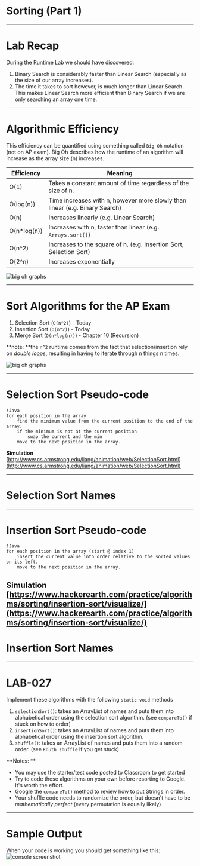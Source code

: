 # Sorting (Part 1)
---

# Lab Recap

During the Runtime Lab we should have discovered:

1. Binary Search is considerably faster than Linear Search (especially as the size of our array increases).
2. The time it takes to sort however, is much longer than Linear Search. This makes Linear Search more efficient than Binary Search if we are only searching an array one time.

---
# Algorithmic Efficiency

This efficiency can be quantified using something called `Big Oh` notation (not on AP exam). Big Oh describes how the runtime of an algorithm will increase as the array size (n) increases.

Efficiency | Meaning        
---------- | -------- 
O(1) | Takes a constant amount of time regardless of the size of n.
O(log(n)) | Time increases with n, however more slowly than linear (e.g. Binary Search)
O(n) | Increases linearly (e.g. Linear Search)
O(n*log(n)) | Increases with n, faster than linear (e.g. `Arrays.sort()`)
O(n^2) | Increases to the square of n. (e.g. Insertion Sort, Selection Sort)
O(2^n) | Increases exponentially

![big oh graphs](https://cooervo.github.io/Algorithms-DataStructures-BigONotation/images/graphs/comparison.svg)

---
# Sort Algorithms for the AP Exam

1. Selection Sort (`O(n^2)`) - Today
2. Insertion Sort (`O(n^2)`) - Today
3. Merge Sort (`O(n*log(n))`) - Chapter 10 (Recursion)

**note: **the `n^2` runtime comes from the fact that selection/insertion rely on *double loops*, resulting in having to iterate through n things n times.  

![big oh graphs](https://cooervo.github.io/Algorithms-DataStructures-BigONotation/images/graphs/comparison.svg)

---
# Selection Sort Pseudo-code

	!Java
	for each position in the array
		find the minimum value from the current position to the end of the array.  
		if the minimum is not at the current position
			swap the current and the min
		move to the next position in the array.

**Simulation**  
[http://www.cs.armstrong.edu/liang/animation/web/SelectionSort.html](http://www.cs.armstrong.edu/liang/animation/web/SelectionSort.html)

---
# Selection Sort Names

---

# Insertion Sort Pseudo-code

	!Java
	for each position in the array (start @ index 1)
		insert the current value into order relative to the sorted values on its left.
		move to the next position in the array.

**Simulation**  
[https://www.hackerearth.com/practice/algorithms/sorting/insertion-sort/visualize/](https://www.hackerearth.com/practice/algorithms/sorting/insertion-sort/visualize/)
---
# Insertion Sort Names

---

# LAB-027

Implement these algorithms with the following `static void` methods

1. `selectionSort()`: takes an ArrayList of names and puts them into alphabetical order using the selection sort algorithm. (see `compareTo()` if stuck on how to order)
2. `insertionSort()`: takes an ArrayList of names and puts them into alphabetical order using the insertion sort algorithm.
3. `shuffle()`: takes an ArrayList of names and puts them into a random order. (see `Knuth shuffle` if you get stuck)

**Notes: **  

* You may use the starter/test code posted to Classroom to get started  
* Try to code these algorithms on your own before resorting to Google. It's worth the effort.  
* Google the `compareTo()` method to review how to put Strings in order.  
* Your shuffle code needs to randomize the order, but doesn't have to be *mathematically perfect* (every permutation is equally likely)  
  
---
# Sample Output
When your code is working you should get something like this:   
![console screenshot](/home/conrad/Pictures/sampleOutputPer1.png)
